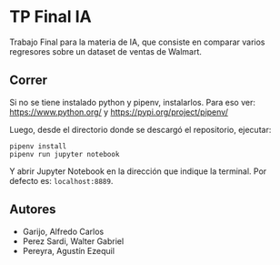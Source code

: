 # TP Final IA

Trabajo Final para la materia de IA, que consiste en comparar varios regresores sobre un dataset de ventas de Walmart.

## Correr

Si no se tiene instalado python y pipenv, instalarlos. Para eso ver: https://www.python.org/ y https://pypi.org/project/pipenv/

Luego, desde el directorio donde se descargó el repositorio, ejecutar:

```
pipenv install
pipenv run jupyter notebook
```

Y abrir Jupyter Notebook en la dirección que indique la terminal. Por defecto es: `localhost:8889`.

## Autores

* Garijo, Alfredo Carlos
* Perez Sardi, Walter Gabriel
* Pereyra, Agustín Ezequil
